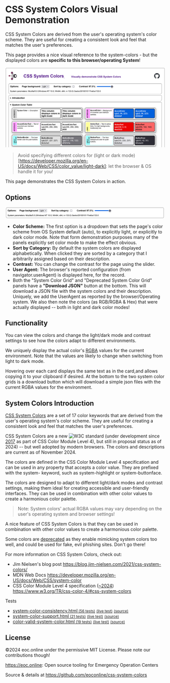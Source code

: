 # CSS System Colors Visual Demonstration

CSS System Colors are derived from the user's operating system's color scheme.
They are useful for creating a consistent look and feel that matches the user's
preferences.

This page provides a nice visual reference to the system-colors - but the
displayed colors are **specific to this browser/operating System**!

![alt text](images/Screenshot-Options&SystemColorTable.png)

> Avoid specifying different colors for (light or dark
> mode)[https://developer.mozilla.org/en-US/docs/Web/CSS/color_value/light-dark]:
> let the browser & OS handle it for you!

This page demonstrates the CSS System Colors in action.

## Options

![alt text](images/Screenshot-Options.png)

- **Color Scheme:** The first option is a dropdown that sets the page's color
  scheme from OS System default (auto), to explicitly light, or explicitly to
  dark color mode. Note that form demonstration purposes many of the panels
  explicitly set color mode to make the effect obvious.
- **Sort by Category:** By default the system colors are displayed
  alphabetically. When clicked they are sorted by a category that I arbitrarily
  assigned based on their description.
- **Contrast:** You can change the contrast for the page using the slider.
- **User Agent:** The browser's reported configuration (from
  navigator.userAgent) is displayed here, for the record.
- Both the "System Color Grid" and "Deprecated System Color Grid" panels have a
  **"Download JSON"** button at the bottom. This will download a JSON file with
  the system colors and their description. Uniquely, we add the UserAgent as
  reported by the browser/Operating system. We also then note the colors (as
  RGB/RGBA & Hex) that were actually displayed -- both in light and dark color
  modes!

## Functionality

You can view the colors and change the light/dark mode and contrast settings to
see how the colors adapt to different environments.

We uniquely display the actual color's
[RGBA](https://drafts.csswg.org/css-color/#rgb-functions) values for the current
environment. Note that the values are likely to change when switching from light
to dark mode.

Hovering over each card displays the same text as in the card,and allows copying
it to your clipboard if desired. At the bottom to the two system color grids is
a download button which will download a simple json files with the current RGBA
values for the environment.

## System Colors Introduction

[CSS System Colors](https://drafts.csswg.org/css-color/#css-system-colors) are a
set of 17 color keywords that are derived from the user's operating system's
color scheme. They are useful for creating a consistent look and feel that
matches the user's preferences.

CSS System Colors are a new ![W3C](W3C.png) standard (under development since
[2017](https://www.w3.org/standards/history/css-color-4/) as part of CSS Color
Module Level 4), but still in proposal status as of 2024) -- but well adopted by
modern browsers. The colors and descriptions are current as of November 2024.

The colors are defined in the CSS Color Module Level 4 specification and can be
used in any property that accepts a color value. They are prefixed with the
system- keyword, such as system-highlight or system-buttonface.

The colors are designed to adapt to different light/dark modes and contrast
settings, making them ideal for creating accessible and user-friendly
interfaces. They can be used in combination with other color values to create a
harmonious color palette.

> Note: System colors' actual RGBA values may vary depending on the user's
> operating system and browser settings!

A nice feature of CSS System Colors is that they can be used in combination with
other color values to create a harmonious color palette.

Some colors are
[deprecated](https://drafts.csswg.org/css-color/#typedef-deprecated-color) as
they enable mimicking system colors too well, and could be used for fake, evil
phishing sites. Don't go there!

For more information on CSS System Colors, check out:

- Jim Nielsen's blog post <https://blog.jim-nielsen.com/2021/css-system-colors/>
- MDN Web Docs <https://developer.mozilla.org/en-US/docs/Web/CSS/system-color>
- CSS Color Module Level 4 specification
  ([~2024](https://www.w3.org/standards/history/css-color-4/))
  <https://www.w3.org/TR/css-color-4/#css-system-colors>

 <summary>Tests</summary>
    <ul >
     <li ><a  href="https://wpt.fyi/results/css/css-color/system-color-consistency.html" title="css/css-color/system-color-consistency.html">system-color-consistency.html<small> (56 tests)</small></a><span ><span title="chrome 56/56" style="background: conic-gradient(forestgreen 360deg, darkred 0deg);"></span><span title="firefox 56/56" style="background: conic-gradient(forestgreen 360deg, darkred 0deg);"></span><span title="safari 26/56" style="background: conic-gradient(forestgreen 167.14285714285714deg, darkred 0deg);"></span><span title="edge 55/56" style="background: conic-gradient(forestgreen 353.57142857142856deg, darkred 0deg);"></span></span> <a class="wpt-live" href="http://wpt.live/css/css-color/system-color-consistency.html"><small>(live test)</small></a> <a  href="https://github.com/web-platform-tests/wpt/blob/master/css/css-color/system-color-consistency.html"><small>(source)</small></a>
     </li><li ><a  href="https://wpt.fyi/results/css/css-color/system-color-support.html" title="css/css-color/system-color-support.html">system-color-support.html<small> (21 tests)</small></a><span ><span title="chrome 18/21" style="background: conic-gradient(forestgreen 308.57142857142856deg, darkred 0deg);"></span><span title="firefox 20/21" style="background: conic-gradient(forestgreen 342.85714285714283deg, darkred 0deg);"></span><span title="safari 18/21" style="background: conic-gradient(forestgreen 308.57142857142856deg, darkred 0deg);"></span><span title="edge 19/21" style="background: conic-gradient(forestgreen 325.7142857142857deg, darkred 0deg);"></span></span> <a class="wpt-live" href="http://wpt.live/css/css-color/system-color-support.html"><small>(live test)</small></a> <a  href="https://github.com/web-platform-tests/wpt/blob/master/css/css-color/system-color-support.html"><small>(source)</small></a>
     </li><li ><a  href="https://wpt.fyi/results/css/css-color/parsing/color-valid-system-color.html" title="css/css-color/parsing/color-valid-system-color.html">color-valid-system-color.html<small> (19 tests)</small></a><span ><span title="chrome 17/19" style="background: conic-gradient(forestgreen 322.10526315789474deg, darkred 0deg);"></span><span title="firefox 19/19" style="background: conic-gradient(forestgreen 360deg, darkred 0deg);"></span><span title="safari 19/19" style="background: conic-gradient(forestgreen 360deg, darkred 0deg);"></span><span title="edge 17/19" style="background: conic-gradient(forestgreen 322.10526315789474deg, darkred 0deg);"></span></span> <a class="wpt-live" href="http://wpt.live/css/css-color/parsing/color-valid-system-color.html"><small>(live test)</small></a> <a  href="https://github.com/web-platform-tests/wpt/blob/master/css/css-color/parsing/color-valid-system-color.html"><small>(source)</small></a>
    </li></ul>
   </details>

## License

©2024 eoc.online under the permissive MIT License. Please note our contributions
though!

<https://eoc.online>: Open source tooling for Emergency Operation Centers

Source & details at <https://github.com/eoconline/css-system-colors>
